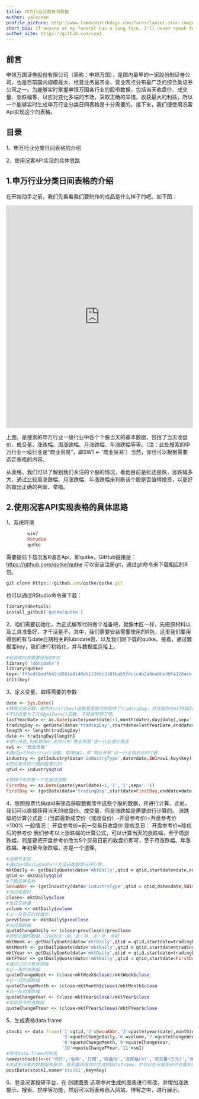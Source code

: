 ```yaml
---
title: 申万行业分类日间表格
author: yalechen
profile_picture: http://www.famousbirthdays.com/faces/laurel-stan-image.jpg
short_bio: If anyone at my funeral has a long face, I'll never speak to him again.
author_site: https://github.com/cyw3
---
```


## 前言
申银万国证券股份有限公司（简称：申银万国），是国内最早的一家股份制证券公司，也是目前国内规模最大、经营业务最齐全、营业网点分布最广泛的综合类证券公司之一。为能够实时掌握申银万国各行业的股市数据，包括当天收盘价、成交量、涨跌幅等，以应对变化多端的市场，采取正确的举措，收获最大的利益，所以一个能够实时生成申万行业分类日间表格是十分需要的。接下来，我们便使用况客Api实现这个的表格。

## 目录
1、申万行业分类日间表格的介绍

2、使用况客API实现的具体思路

## 1.申万行业分类日间表格的介绍

在开始动手之前，我们先看看我们要制作的成品是什么样子的吧。如下图：

<iframe style="width:100%;height:600px;border:0;padding:0;margin:0;" src="https://console.qutke.com/diagram/info/569767d1310a3c464064932f?config={ %22color%22:%22%23ffffff%22}"></iframe>

上图，是搜索的申万行业一级行业中各个个股当天的基本数据，包括了当天收盘价、成交量、涨跌幅、周涨跌幅、月涨跌幅、年涨跌幅等等。（注：此处搜索的申万行业一级行业是“商业贸易”，即SW1 <- '商业贸易'）当然，你也可以根据需要选定表格的内容。

从表格，我们可以了解到我们关注的个股的情况，看他目前是张还是跌，涨跌幅多大，通过比较周涨跌幅、月涨跌幅、年涨跌幅来判断该个股是否值得投资，以更好的做出正确的判断、举措。

## 2.使用况客API实现表格的具体思路
1、系统环境

```ruby
		win7
		RStudio
		qutke
```

需要提前下载况客R语言Api，即qutke，GitHub链接是：https://github.com/qutke/qutke
可以安装注册git，通过git命令来下载相应的R包。

```ruby
git clone https://github.com/qutke/qutke.git 
```

也可以通过RStudio命令来下载：

```ruby
library(devtools)
install_github('qutke/qutke')
```

2、咱们需要初始化，为正式编写代码做个准备吧，就像木匠一样，先把原材料以及工具准备好，才干活是不。其中，我们需要安装需要使用的R包，这里我们要用得到的有与date日期相关的lubridate包，以及我们刚下载的qutke。接着，通过数据库key，我们进行初始化，并与数据库连接上。

```ruby
#安装相应的需要使用的R包
library('lubridate')
library(qutke)
key<-'ff5ed58edf645c6581e8148db1130dc310fbab5fdccc4b2a9ea0be30f4128ace'
init(key)
```

3、定义变量，取得需要的参数

```ruby
date <- Sys.Date()
#获取交易日期，虽然在init(key)函数里面就已经取得了tradingDay，并且保存在e$TRADINGDAY变量中。
#不过这里为了介绍getDate()函数。于是就写明了吧。
lastYearDate <- as.Date(paste(year(date)-1,month(date),day(date),sep='-'))
tradingDay <- getDate(data='tradingDay',startdate=lastYearDate,enddate=date,key=key)
length <- length(tradingDay)
date <- tradingDay[length]
#进行筛选,判断其SW1,此时只对‘商业贸易’这一行业进行筛选
sw1 <- '商业贸易'
#通过getIndustry()函数，取得SW1，即‘商业贸易’这一行业相对应的个股
industry <- getIndustry(data='industryType',date=date,SW1=sw1,key=key)
#符合条件的个股的股票代码
qtid <- industry$qtid

#获得今年的第一个交易日日期
FirstDay <- as.Date(paste(year(date)-1,'1','1',sep='-'))
FirstDay <- (getDate(data='tradingDay',startdate=FirstDay,enddate=date,key=key))[1]
```

4、依照股票代码qtid来筛选获取数据库中这些个股的数据，并进行计算。此处，我们可以直接获得当天的收盘价、成交量，但是涨跌幅是需要进行计算的。
涨跌幅的计算公式是：(当前最新成交价（或收盘价）-开盘参考价)÷开盘参考价×100%
一般情况： 开盘参考价=前一交易日收盘价
除权息日： 开盘参考价=除权后的参考价
我们参考以上涨跌幅的计算公式，可以计算当天的涨跌幅，至于周涨跌幅，则是要把开盘参考价改为5个交易日前的收盘价即可，至于月涨跌幅、年涨跌幅、年初至今涨跌幅，亦是一个道理。

```ruby
#选用不复权
#通过getDailyQuote()方法获取股票日间行情。
mktDaily <- getDailyQuote(data='mktDaily',qtid = qtid,startdate=date,enddate=date,key=key)
qtid <- mktDaily$qtid
#个股证券名称
SecuAbbr <- (getIndustry(data='industryType',qtid = qtid,date=date,SW1=sw1,key=key))$SecuAbbr
#当日收盘价
close<- mktDaily$close
#当日交易量
volume <- mktDaily$volume
#上一交易日的收盘价
prevClose <- mktDaily$prevClose
#当日涨跌幅
quoteChangeDaily <- (close-prevClose)/prevClose
#获取近期的数据，分别为近一周、近一月、近一年、年初
mktWeek <- getDailyQuote(data='mktDaily',qtid = qtid,startdate=tradingDay[length-5],enddate=tradingDay[length-5],key=key)
mktMonth <- getDailyQuote(data='mktDaily',qtid = qtid,startdate=tradingDay[length-20],enddate=tradingDay[length-20],key=key)
mktYear <- getDailyQuote(data='mktDaily',qtid = qtid,startdate=tradingDay[1],enddate=tradingDay[1],key=key)
mktFYear <- getDailyQuote(data='mktDaily',qtid = qtid,startdate=FirstDay,enddate=FirstDay,key=key)
#通过公式计算涨跌幅
#近一周的涨跌幅
quoteChangeWeek <- (close-mktWeek$close)/mktWeek$close
#近一月的涨跌幅
quoteChangeMonth <- (close-mktMonth$close)/mktMonth$close
#近一年的涨跌幅
quoteChangeYear <- (close-mktYear$close)/mktYear$close
#年初至今的涨跌幅
quoteChangeFYear <- (close-mktFYear$close)/mktFYear$close
```

5、生成表格data.frame

```ruby
stock1 <- data.frame('1'=qtid,'2'=SecuAbbr,'3'=paste(year(date),month(date),day(date),sep='-'),'4'=close,
                     '5'=quoteChangeDaily,'6'=volume,'7'=quoteChangeWeek,
                     '8'=quoteChangeMonth,'9'=quoteChangeYear,
                     '10'=quoteChangeFYear,'11'=sw1)
#修改data.frame的列名
names(stock1)<-c('代码','名称','日期','收盘价','涨跌幅(%)','成交量(万元)','周涨跌幅(%)','月涨跌幅(%)','年涨跌幅(%)','年初至今涨跌幅（%）','SW1')
#发送到况客的数据服务器中，服务器将保存你生成的dataframe，并可以在况客投研平台看到可视化界面
postData(stock1,name='stock1',key=key)
```

6、登录况客投研平台，在 创建图表 选项中对生成的图表进行修改，并增加涨跌提示、搜索、排序等功能，然后可以将表格嵌入网站、博客之中，进行展示。


























